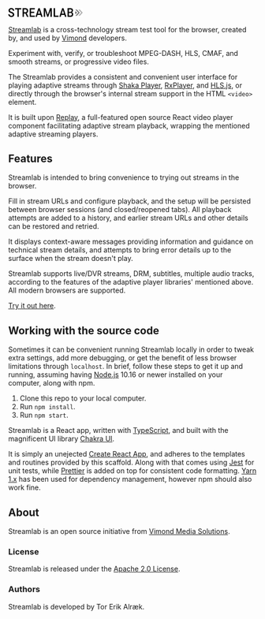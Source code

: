<img src="/src/graphics/streamlab-logo.svg" alt="Streamlab" width="30%"/>

[Streamlab](https://vimond.github.io/streamlab/) is a cross-technology stream test tool for the browser, created by, and used by [Vimond](https://vimond.com) developers.

Experiment with, verify, or troubleshoot MPEG-DASH, HLS, CMAF, and smooth streams, or progressive video files. 

The Streamlab provides a consistent and convenient user interface for playing adaptive streams through [Shaka Player](https://github.com/google/shaka-player), [RxPlayer](https://github.com/canalplus/rx-player), and [HLS.js](https://github.com/video-dev/hls.js), or directly through the browser's internal stream support in the HTML `<video>` element.

It is built upon [Replay](https://github.com/vimond/replay), a full-featured open source React video player component facilitating adaptive stream playback, wrapping the mentioned adaptive streaming players.

## Features

Streamlab is intended to bring convenience to trying out streams in the browser.

Fill in stream URLs and configure playback, and the setup will be persisted between browser sessions (and closed/reopened tabs). All playback attempts are added to a history, and earlier stream URLs and other details can be restored and retried. 

It displays context-aware messages providing information and guidance on technical stream details, and attempts to bring error details up to the surface when the stream doesn't play.

Streamlab supports live/DVR streams, DRM, subtitles, multiple audio tracks, according to the features of the adaptive player libraries' mentioned above. All modern browsers are supported.

[Try it out here](https://vimond.github.io/streamlab/).

## Working with the source code

Sometimes it can be convenient running Streamlab locally in order to tweak extra settings, add more debugging, or get the benefit of less browser limitations through `localhost`. In brief, follow these steps to get it up and running, assuming having [Node.js](https://nodejs.org) 10.16 or newer installed on your computer, along with npm.

1. Clone this repo to your local computer.
2. Run `npm install`.
3. Run `npm start`.

Streamlab is a React app, written with [TypeScript](https://www.typescriptlang.org/), and built with the magnificent UI library [Chakra UI](https://chakra-ui.com/).

It is simply an unejected [Create React App](https://create-react-app.dev/docs/getting-started/), and adheres to the templates and routines provided by this scaffold. Along with that comes using [Jest](https://jestjs.io/) for unit tests, while [Prettier](https://prettier.io/) is added on top for consistent code formatting. [Yarn 1.x](https://classic.yarnpkg.com/lang/en/) has been used for dependency management, however npm should also work fine.

## About

Streamlab is an open source initiative from [Vimond Media Solutions](https://vimond.com).

### License

Streamlab is released under the [Apache 2.0 License](https://github.com/vimond/streamlab/blob/master/LICENSE).

### Authors

Streamlab is developed by Tor Erik Alræk.
